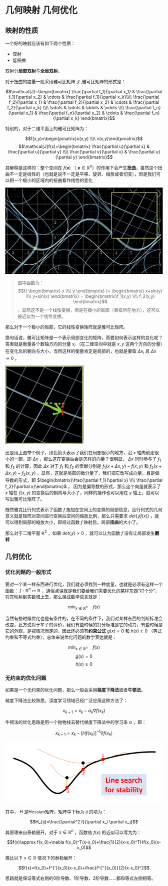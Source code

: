 # 几何映射 几何优化
## 映射的性质
一个好的映射应该有如下两个性质：
+ 双射
+ 低扭曲

双射分**局部双射**与**全局双射**。

对于扭曲的度量一般采用雅可比矩阵 $\mathcal{J}$ ,雅可比矩阵的形式是：

$$\mathcal{J}=\begin{bmatrix} \frac{\partial f_1}{\partial x_1} & \frac{\partial f_1}{\partial x_2} & \cdots & \frac{\partial f_1}{\partial x_k}\\\\ \frac{\partial f_2}{\partial x_1}  & \frac{\partial f_2}{\partial x_2} & \cdots & \frac{\partial f_2}{\partial x_k} \\\\ \vdots & \vdots & \ddots & \vdots \\\\ \frac{\partial f_n}{\partial x_1} & \frac{\partial f_n}{\partial x_2} & \cdots & \frac{\partial f_n}{\partial x_k} \end{bmatrix}$$

特别的，对于二维平面上的雅可比矩阵为：

$$f(x,y)=\begin{pmatrix}u(x,y) \\\\ v(x,y)\end{pmatrix}$$
$$\mathcal{J}f(x)=\begin{bmatrix} \frac{\partial u}{\partial x} & \frac{\partial u}{\partial y} \\\\ \frac{\partial v}{\partial x} & \frac{\partial u}{\partial y} \end{bmatrix}$$

其解释是这样的：整个空间在 $f(\boldsymbol{x})$ （ $\boldsymbol{x}\in\mathbb{R}^n$）的作用下会产生**扭曲**，虽然这个扭曲不一定是线性的（也就是说不一定是平移、旋转、缩放或者切变），但是我们可以把一个极小的区域内的扭曲看作线性的变化

![Jacobbian](./images/jacobian.png)

> 图中函数为： $$f( \begin{bmatrix} x \\\\ y \end{bmatrix} )= \begin{bmatrix} x+sin(y) \\\\ y+sin(x) \end{bmatrix} = \begin{bmatrix}f_1(x,y) \\\\ f_2(x,y) \end{bmatrix}$$ ，显然这不是一个线性变换，但是在极小的局部（黄框所在地方），这可以被近似为一个线性变换。

那么对于一个极小的局部，它的线性变换矩阵就是雅可比矩阵。

换句话说，雅可比矩阵是一个表示局部变化的矩阵，而要如何表示这样的变化呢？答案就是衡量各个数轴方向的分量 $x_i$ （在二维空间中就是 $x,y$ 这两个方向的分量）在变化后的朝向与大小，当然这样的衡量肯定是局部的，也就是要取 $\Delta x_i$ 且 $\Delta x\rightarrow 0$ 。

![jacobian_explaination](./images/jacobian_explaination.png)

还是用上图举个例子，绿色箭头表示了我们在局部很小的地方，沿 $x$ 轴向前走很小的一部，即 $\Delta x$ ，那么这在变换后会是怎样的向量？很明显， $\Delta x$ 同时参与了 $f_1$ 和 $f_2$ 的计算，因此 $\Delta x$ 对于 $f_1$ 和 $f_2$ 的贡献分别是 $f_1(x+\Delta x,y)-f(x,y)$ 和 $f_2(x+\Delta x,y)-f_2(x,y)$ 。显然，这就是局部的微分量了，我们把它改写成向量，且是偏导数的形式，即 $\begin{bmatrix}\frac{\partial f_1}{\partial x} \\\\ \frac{\partial f_2}{\partial x}\end{bmatrix}$ ， 因为是偏导数的形式，那么这个向量就表示了 $x$ 轴在 $f(x,y)$ 的变换后的朝向与大小了，同样的操作也可以用在 $y$ 轴上，就可以写出雅可比矩阵了。

既然雅克比行列式表示了函数 $f$ 施加在空间上的变换的局部信息，且行列式的几何意义就是矩阵对空间进行变换后空间的缩放比例，那么只需要求 $det(\mathcal{J}f(x))$ ，就可以得到局部的缩放大小，即经过函数 $f$ 映射后，局部**扭曲**的大小了。

那么对于二维平面 $\mathbb{R}^2$ ，如果 $det(\mathcal{J})>0$ ，就可以认为函数 $f$ 没有让局部发生**翻转**

## 几何优化
### 优化问题的一般形式
要对一个某一样东西进行优化，我们就必须找到一种度量，也就是必须有这样一个函数： $f:\mathbb{R}^n\mapsto\mathbb{R}$ ，通俗点讲就是我们要给我们需要优化的某样东西“打个分”，将其映射到实数域上去，那么换成数学语言就是：

$$min_{x\in\mathbb{R}^n} \quad f(x)$$

当然有些时候优化也是有条件的，在不同的条件下，我们对某样东西的判断标准会改变，比方说对于车子的评价，我们有些时候的打分标准是它的动力，有些时候是它的外观，是视情况而定的，因此还必须有**约束公式** $g(x)=0$ 和 $h(x)\ge0$ （等式约束和不等式约束），总体来说优化问题的数学表达就是：

$$min_{x\in\mathbb{R}^n} \quad f(x)$$
$$g(x)=0$$
$$h(x)\ge0$$

### 无约束的优化问题
如果是一个无约束的优化问题，那么一般会采用**梯度下降法**或者**牛顿法**。

梯度下降法比较熟悉，深度学习领域已经广泛应用这种方法了：

$$x_{k+1}=x_k-\alpha_k\nabla f(x_k)$$

牛顿法的优化思路是用一个抛物线去替代梯度下降法中的学习率 $\alpha$ ，即：

$$x_{k+1}=x_k-[Hf(x_k)]^{-1}\nabla f(x_k)$$

![newton](./images/newton.png)

其中， $H$ 是Hessian矩阵，矩阵中下标为 $ij$ 的项为：

$$H_{ij}=\frac{\partial^2 f}{\partial x_i \partial x_j}$$

其原理来自泰勒展开，对于 $x\in\mathbb{R}^n$ ，函数值 $f(x)$ 的近似可以写为为：

$$f(x)\approx f(x_0)+\nabla f(x_0)^T(x-x_0)+\frac{1}{2}(x-x_0)^THf(x_0)(x-x_0)$$

类比以下 $x\in \mathbb{R}$ 情况下的泰勒展开：

$$f(x)=f(x_0)+f^{'}(x_0)(x-x_0)+\frac{f^{''}(x_0)}{2}(x-x_0)^2$$

思路就是保证等式右侧的0阶导数、1阶导数、2阶导数……都和等式左侧相等。

